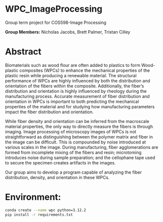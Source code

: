 # WPC_ImageProcessing
Group term project for COS598-Image Processing

**Group Members:** Nicholas Jacobs, Brett Palmer, Tristan Cilley


# Abstract
Biomaterials such as wood flour are often added to plastics to form Wood-plastic composites (WPCs) to enhance the mechanical properties of the plastic resin while producing a renewable material. The structural performance of WPCs are highly influenced by both the distribution and orientation of the fibers within the composite. Additionally, the fiber’s distribution and orientation is highly influenced by rheology during the manufacturing process. Accurate measurement of fiber distribution and orientation in WPCs is important to both predicting the mechanical properties of the material and for studying how manufacturing parameters impact the fiber distribution and orientation.

While fiber density and orientation can be inferred from the macroscale material properties, the only way to directly measure the fibers is through imaging. Image processing of microscopy images of WPCs is not straightforward as distinguishing between the polymer matrix and fiber in the image can be difficult.  This is compounded by noise introduced at various scales in the image. During manufacturing, fiber agglomerations are formed from incomplete mixing of the fibers and resin; microtoming introduces noise during sample preparation; and the cellophane tape used to secure the specimen creates artifacts in the images.

Our group aims to develop a program capable of analyzing the fiber distribution, density, and orientation in these WPCs.

# Environment:
```bash
conda create --name wpc python=3.12.2
pip install -r requirements.txt
```